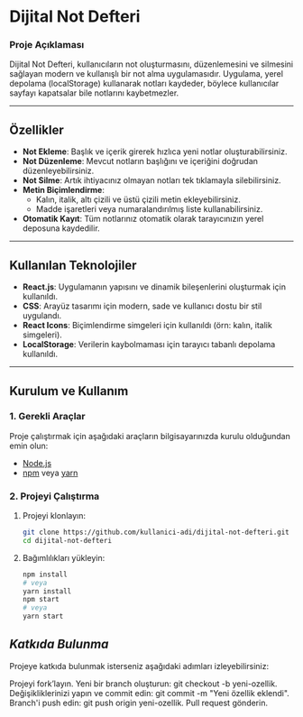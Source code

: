 # **Dijital Not Defteri**

### **Proje Açıklaması**  
Dijital Not Defteri, kullanıcıların not oluşturmasını, düzenlemesini ve silmesini sağlayan modern ve kullanışlı bir not alma uygulamasıdır. Uygulama, yerel depolama (localStorage) kullanarak notları kaydeder, böylece kullanıcılar sayfayı kapatsalar bile notlarını kaybetmezler.

---

## **Özellikler**
- **Not Ekleme**: Başlık ve içerik girerek hızlıca yeni notlar oluşturabilirsiniz.  
- **Not Düzenleme**: Mevcut notların başlığını ve içeriğini doğrudan düzenleyebilirsiniz.  
- **Not Silme**: Artık ihtiyacınız olmayan notları tek tıklamayla silebilirsiniz.  
- **Metin Biçimlendirme**:  
  - Kalın, italik, altı çizili ve üstü çizili metin ekleyebilirsiniz.  
  - Madde işaretleri veya numaralandırılmış liste kullanabilirsiniz.  
- **Otomatik Kayıt**: Tüm notlarınız otomatik olarak tarayıcınızın yerel deposuna kaydedilir.  

---

## **Kullanılan Teknolojiler**
- **React.js**: Uygulamanın yapısını ve dinamik bileşenlerini oluşturmak için kullanıldı.  
- **CSS**: Arayüz tasarımı için modern, sade ve kullanıcı dostu bir stil uygulandı.  
- **React Icons**: Biçimlendirme simgeleri için kullanıldı (örn: kalın, italik simgeleri).  
- **LocalStorage**: Verilerin kaybolmaması için tarayıcı tabanlı depolama kullanıldı.

---

## **Kurulum ve Kullanım**

### **1. Gerekli Araçlar**  
Proje çalıştırmak için aşağıdaki araçların bilgisayarınızda kurulu olduğundan emin olun:
- [Node.js](https://nodejs.org/)  
- [npm](https://www.npmjs.com/) veya [yarn](https://yarnpkg.com/)

### **2. Projeyi Çalıştırma**  
1. Projeyi klonlayın:  
   ```bash
   git clone https://github.com/kullanici-adi/dijital-not-defteri.git
   cd dijital-not-defteri
2. Bağımlılıkları yükleyin:  
   ```bash
   npm install
   # veya
   yarn install
   npm start
   # veya
   yarn start

## *Katkıda Bulunma*
Projeye katkıda bulunmak isterseniz aşağıdaki adımları izleyebilirsiniz:

Projeyi fork’layın.
Yeni bir branch oluşturun: git checkout -b yeni-ozellik.
Değişikliklerinizi yapın ve commit edin: git commit -m "Yeni özellik eklendi".
Branch'i push edin: git push origin yeni-ozellik.
Pull request gönderin.

